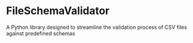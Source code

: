 # FileSchemaValidator
A Python library designed to streamline the validation process of CSV files against predefined schemas
